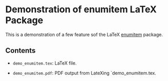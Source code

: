 Demonstration of enumitem LaTeX Package
===========

This is a demonstration of a few feature sof the LaTeX
[enumitem](https://ctan.org/pkg/enumitem) package.

Contents
---------

* `demo_enumitem.tex`: LaTeX file.

* `demo_enumitem.pdf`: PDF output from LateXing `demo_enumitem.tex.


